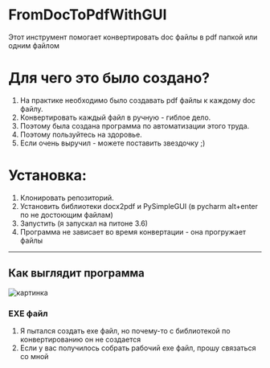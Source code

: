# FromDocToPdfWithGUI
Этот инструмент помогает конвертировать doc файлы в pdf папкой или одним файлом
# Для чего это было создано?
1. На практике необходимо было создавать pdf файлы к каждому doc файлу.
2. Конвертировать каждый файл в ручную - гиблое дело.
3. Поэтому была создана программа по автоматизации этого труда.
4. Поэтому пользуйтесь на здоровье.
5. Если очень выручил - можете поставить звездочку ;)
# Установка:
1. Клонировать репозиторий.
2. Установить библиотеки docx2pdf и PySimpleGUI (в pycharm alt+enter по не достоющим файлам)
3. Запустить (я запускал на питоне 3.6)
4. Программа не зависает во время конвертации - она прогружает файлы
____
## Как выглядит программа
![картинка](https://i.paste.pics/593fd0315c785e7906c51645e1850803.png?trs=c20137f25a53302b144519b0e21925df54abd0e15535cb9adb257e6f8fe460b7)
### EXE файл 
1. Я пытался создать exe файл, но почему-то с библиотекой по конвертированию он не создается
2. Если у вас получилось собрать рабочий exe файл, прошу связаться со мной

